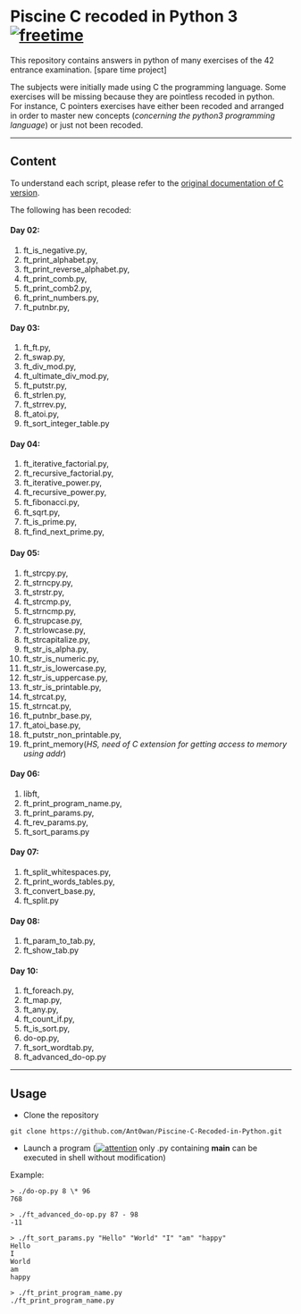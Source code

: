 ﻿# Piscine C recoded in Python 3 [![freetime](https://i.imgur.com/8IcDLkc.png)](i.imgur.com/8IcDLkc.png)

This repository contains answers in python of many exercises of the 42 entrance examination. [spare time project]

The subjects were initially made using C the programming language. Some exercises will be missing because they are pointless recoded in python.<br />
For instance, C pointers exercises have either been recoded and arranged in order to master new concepts (*concerning the python3 programming language*) or just not been recoded. 

---

## Content

To understand each script, please refer to the <a href="https://github.com/sebastiencs/piscine_42/tree/master/PDFs" target="_blank">original documentation of C version</a>.

The following has been recoded:

#### Day 02:
  1. ft_is_negative.py,<br />
  2. ft_print_alphabet.py,<br />
  3. ft_print_reverse_alphabet.py,<br />
  4. ft_print_comb.py,<br />
  5. ft_print_comb2.py,<br />
  6. ft_print_numbers.py,<br />
  7. ft_putnbr.py,<br />

#### Day 03:
  1. ft_ft.py,<br />
  2. ft_swap.py,<br />
  3. ft_div_mod.py,<br />
  4. ft_ultimate_div_mod.py,<br />
  5. ft_putstr.py,<br />
  6. ft_strlen.py,<br />
  7. ft_strrev.py,<br />
  8. ft_atoi.py,<br />
  9. ft_sort_integer_table.py<br />

#### Day 04:
  1. ft_iterative_factorial.py,<br />
  2. ft_recursive_factorial.py,<br />
  3. ft_iterative_power.py,<br />
  4. ft_recursive_power.py,<br />
  5. ft_ﬁbonacci.py,<br />
  6. ft_sqrt.py,<br />
  7. ft_is_prime.py,<br />
  8. ft_ﬁnd_next_prime.py,<br />

#### Day 05:
  1. ft_strcpy.py,<br />
  2. ft_strncpy.py,<br />
  3. ft_strstr.py,<br />
  4. ft_strcmp.py,<br />
  5. ft_strncmp.py,<br />
  6. ft_strupcase.py,<br />
  7. ft_strlowcase.py,<br />
  8. ft_strcapitalize.py,<br />
  9. ft_str_is_alpha.py,<br />
  10. ft_str_is_numeric.py,<br />
  11. ft_str_is_lowercase.py,<br />
  12. ft_str_is_uppercase.py,<br />
  13. ft_str_is_printable.py,<br />
  14. ft_strcat.py,<br />
  15. ft_strncat.py,<br />
  16. ft_putnbr_base.py,<br />
  17. ft_atoi_base.py,<br />
  18. ft_putstr_non_printable.py,<br />
  19. ft_print_memory(*HS, need of C extension for getting access to memory using addr*)<br />

#### Day 06:
  1. libft,<br />
  2. ft_print_program_name.py,<br />
  3. ft_print_params.py,<br />
  4. ft_rev_params.py,<br />
  5. ft_sort_params.py<br />

#### Day 07:
  1. ft_split_whitespaces.py,<br />
  2. ft_print_words_tables.py,<br />
  3. ft_convert_base.py,<br />
  4. ft_split.py<br />

#### Day 08:
  1. ft_param_to_tab.py,<br />
  2. ft_show_tab.py<br />

#### Day 10:
  1. ft_foreach.py,<br />
  2. ft_map.py,<br />
  3. ft_any.py,<br />
  4. ft_count_if.py,<br />
  5. ft_is_sort.py,<br />
  7. do-op.py,<br />
  8. ft_sort_wordtab.py,<br />
  9. ft_advanced_do-op.py<br />

---

## Usage

- Clone the repository

```shell=
git clone https://github.com/Ant0wan/Piscine-C-Recoded-in-Python.git
```

- Launch a program ([![attention](https://i.imgur.com/WIS0jir.jpg)](i.imgur.com/WIS0jir.jpg) only .py containing __main__ can be executed in shell without modification)

Example:

```shell=
> ./do-op.py 8 \* 96
768

> ./ft_advanced_do-op.py 87 - 98
-11

> ./ft_sort_params.py "Hello" "World" "I" "am" "happy"
Hello
I
World
am
happy

> ./ft_print_program_name.py
./ft_print_program_name.py
```
